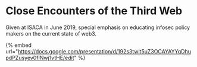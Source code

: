 # Close Encounters of the Third Web

Given at ISACA in June 2019, special emphasis on educating infosec policy makers on the current state of web3.

{% embed url="https://docs.google.com/presentation/d/192s3twit5uZ3OCAYAYYqDhupdPZusyev0fINwj1vtHE/edit" %}

